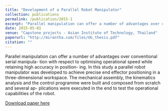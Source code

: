 ```yaml
---
title: "Development of a Parallel Robot Manipulator"
collection: publications
permalink: /publication/2015-1
excerpt: "Parallel manipulation can offer a number of advantages over conventional serial manipula- tion with respect to optimising operational speed while retaining high accuracy in position- ing. In this study a parallel robot manipulator was developed to achieve precise end effector positioning in a three-dimensional workspace. The mechanical assembly, the kinematics analysis and the control programme were built and composed from scratch and several ap- plications were executed in the end to test the operational capabilities of the robot."
date: 2015-05-01
venue: "Capstone projects - Asian Institute of Technology, Thailand"
paperurl: "http://mirantha.com/files/UG_thesis.pdf"
citation: ""
---
```


Parallel manipulation can offer a number of advantages over conventional serial manipula- tion with respect to optimising operational speed while retaining high accuracy in position- ing. In this study a parallel robot manipulator was developed to achieve precise end effector positioning in a three-dimensional workspace. The mechanical assembly, the kinematics analysis and the control programme were built and composed from scratch and several ap- plications were executed in the end to test the operational capabilities of the robot.

[Download paper here](http://mirantha.com/files/UG_thesis.pdf)

<!-- Recommended citation: Your Name, You. (2009). "Paper Title Number 1." <i>Journal 1</i>. 1(1). -->
